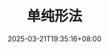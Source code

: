 ---
weight: 100
title: "单纯形法"
description: ""
icon: "polyline"
date: "2025-03-21T19:35:16+08:00"
lastmod: "2025-03-21T19:35:16+08:00"
draft: false
toc: true
---